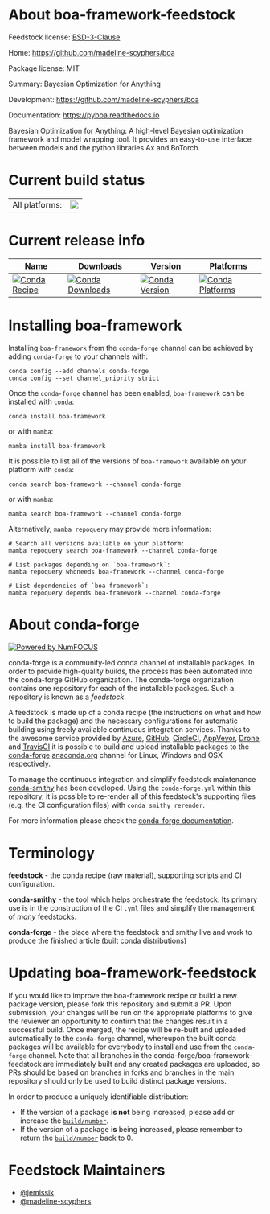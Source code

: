 About boa-framework-feedstock
=============================

Feedstock license: [BSD-3-Clause](https://github.com/conda-forge/boa-framework-feedstock/blob/main/LICENSE.txt)

Home: https://github.com/madeline-scyphers/boa

Package license: MIT

Summary: Bayesian Optimization for Anything

Development: https://github.com/madeline-scyphers/boa

Documentation: https://pyboa.readthedocs.io

Bayesian Optimization for Anything: A high-level Bayesian optimization framework and model wrapping tool.
It provides an easy-to-use interface between models and the python libraries Ax and BoTorch.


Current build status
====================


<table><tr><td>All platforms:</td>
    <td>
      <a href="https://dev.azure.com/conda-forge/feedstock-builds/_build/latest?definitionId=19160&branchName=main">
        <img src="https://dev.azure.com/conda-forge/feedstock-builds/_apis/build/status/boa-framework-feedstock?branchName=main">
      </a>
    </td>
  </tr>
</table>

Current release info
====================

| Name | Downloads | Version | Platforms |
| --- | --- | --- | --- |
| [![Conda Recipe](https://img.shields.io/badge/recipe-boa--framework-green.svg)](https://anaconda.org/conda-forge/boa-framework) | [![Conda Downloads](https://img.shields.io/conda/dn/conda-forge/boa-framework.svg)](https://anaconda.org/conda-forge/boa-framework) | [![Conda Version](https://img.shields.io/conda/vn/conda-forge/boa-framework.svg)](https://anaconda.org/conda-forge/boa-framework) | [![Conda Platforms](https://img.shields.io/conda/pn/conda-forge/boa-framework.svg)](https://anaconda.org/conda-forge/boa-framework) |

Installing boa-framework
========================

Installing `boa-framework` from the `conda-forge` channel can be achieved by adding `conda-forge` to your channels with:

```
conda config --add channels conda-forge
conda config --set channel_priority strict
```

Once the `conda-forge` channel has been enabled, `boa-framework` can be installed with `conda`:

```
conda install boa-framework
```

or with `mamba`:

```
mamba install boa-framework
```

It is possible to list all of the versions of `boa-framework` available on your platform with `conda`:

```
conda search boa-framework --channel conda-forge
```

or with `mamba`:

```
mamba search boa-framework --channel conda-forge
```

Alternatively, `mamba repoquery` may provide more information:

```
# Search all versions available on your platform:
mamba repoquery search boa-framework --channel conda-forge

# List packages depending on `boa-framework`:
mamba repoquery whoneeds boa-framework --channel conda-forge

# List dependencies of `boa-framework`:
mamba repoquery depends boa-framework --channel conda-forge
```


About conda-forge
=================

[![Powered by
NumFOCUS](https://img.shields.io/badge/powered%20by-NumFOCUS-orange.svg?style=flat&colorA=E1523D&colorB=007D8A)](https://numfocus.org)

conda-forge is a community-led conda channel of installable packages.
In order to provide high-quality builds, the process has been automated into the
conda-forge GitHub organization. The conda-forge organization contains one repository
for each of the installable packages. Such a repository is known as a *feedstock*.

A feedstock is made up of a conda recipe (the instructions on what and how to build
the package) and the necessary configurations for automatic building using freely
available continuous integration services. Thanks to the awesome service provided by
[Azure](https://azure.microsoft.com/en-us/services/devops/), [GitHub](https://github.com/),
[CircleCI](https://circleci.com/), [AppVeyor](https://www.appveyor.com/),
[Drone](https://cloud.drone.io/welcome), and [TravisCI](https://travis-ci.com/)
it is possible to build and upload installable packages to the
[conda-forge](https://anaconda.org/conda-forge) [anaconda.org](https://anaconda.org/)
channel for Linux, Windows and OSX respectively.

To manage the continuous integration and simplify feedstock maintenance
[conda-smithy](https://github.com/conda-forge/conda-smithy) has been developed.
Using the ``conda-forge.yml`` within this repository, it is possible to re-render all of
this feedstock's supporting files (e.g. the CI configuration files) with ``conda smithy rerender``.

For more information please check the [conda-forge documentation](https://conda-forge.org/docs/).

Terminology
===========

**feedstock** - the conda recipe (raw material), supporting scripts and CI configuration.

**conda-smithy** - the tool which helps orchestrate the feedstock.
                   Its primary use is in the construction of the CI ``.yml`` files
                   and simplify the management of *many* feedstocks.

**conda-forge** - the place where the feedstock and smithy live and work to
                  produce the finished article (built conda distributions)


Updating boa-framework-feedstock
================================

If you would like to improve the boa-framework recipe or build a new
package version, please fork this repository and submit a PR. Upon submission,
your changes will be run on the appropriate platforms to give the reviewer an
opportunity to confirm that the changes result in a successful build. Once
merged, the recipe will be re-built and uploaded automatically to the
`conda-forge` channel, whereupon the built conda packages will be available for
everybody to install and use from the `conda-forge` channel.
Note that all branches in the conda-forge/boa-framework-feedstock are
immediately built and any created packages are uploaded, so PRs should be based
on branches in forks and branches in the main repository should only be used to
build distinct package versions.

In order to produce a uniquely identifiable distribution:
 * If the version of a package **is not** being increased, please add or increase
   the [``build/number``](https://docs.conda.io/projects/conda-build/en/latest/resources/define-metadata.html#build-number-and-string).
 * If the version of a package **is** being increased, please remember to return
   the [``build/number``](https://docs.conda.io/projects/conda-build/en/latest/resources/define-metadata.html#build-number-and-string)
   back to 0.

Feedstock Maintainers
=====================

* [@jemissik](https://github.com/jemissik/)
* [@madeline-scyphers](https://github.com/madeline-scyphers/)

